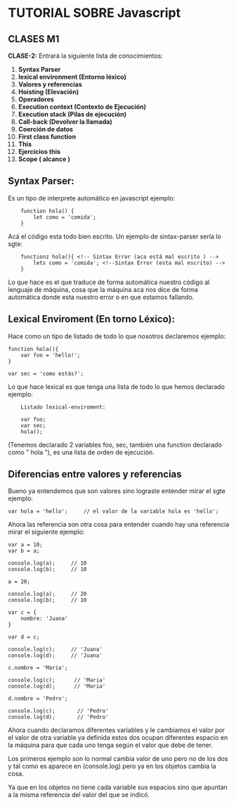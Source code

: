 # TUTORIAL SOBRE Javascript

## CLASES M1

**CLASE-2:** Entrará la siguiente lista de conocimientos:

1. **Syntax Parser**
2. **lexical environment (Entorno léxico)**
2. **Valores y referencias**
3. **Hoisting (Elevación)**
4. **Operadores**
5. **Execution context (Contexto de Ejecución)**
6. **Execution stack (Pilas de ejecución)**
7. **Call-back (Devolver la llamada)**
8. **Coerción de datos**
9. **First class function**
10. **This**
11. **Ejercicios this**
12. **Scope ( alcance )**

## Syntax Parser:
  Es un tipo de interprete automático en javascript ejemplo:

~~~
    function hola() {
        let como = 'comida';
    }
~~~

Acá el código esta todo bien escrito. Un ejemplo de sintax-parser sería lo sgte:

~~~
    functionz hola(){ <!-- Sintax Error (aca está mal escrito ) -->
        lets como = 'comida'; <!--Sintax Error (esta mal escrito) --> 
    }
~~~

Lo que hace es el que traduce de forma automática nuestro código al lenguaje de máquina, cosa que la máquina aca nos dice de forma automática donde esta nuestro error o en que estamos fallando.

## Lexical Enviroment (En torno Léxico):
  Hace como un tipo de listado de todo lo que nosotros declaremos ejemplo:

~~~
function hola(){
    var foo = 'hello!';
}

var sec = 'como estás?';
~~~

Lo que hace lexical es que tenga una lista de todo lo que hemos declarado ejemplo:

~~~
    Listado lexical-enviroment:

    var foo;
    var sec;
    hola();
~~~

(Tenemos declarado 2 variables foo, sec, también una function declarado como " hola "), es una lista de orden de ejecución.


## Diferencias entre valores y referencias

Bueno ya entendemos que son valores sino lograste entender mirar el sgte ejemplo:

~~~
var hola = 'hello';     // el valor de la variable hola es 'hello';
~~~

Ahora las referencia son otra cosa para entender cuando hay una referencia mirar el siguiente ejemplo:

~~~
var a = 10;
var b = a;

console.log(a);     // 10
console.log(b);     // 10

a = 20;

console.log(a);     // 20
console.log(b);     // 10

var c = {
    nombre: 'Juana'
}

var d = c;

console.log(c);     // 'Juana'
console.log(d);     // 'Juana'

c.nombre = 'Maria';

console.log(c);      // 'Maria'
console.log(d);      // 'Maria'

d.nombre = 'Pedro';

console.log(c);       // 'Pedro'
console.log(d);       // 'Pedro'
~~~

Ahora cuando declaramos diferentes variables y le cambiamos el valor por el valor de otra variable ya definida estos dos ocupan diferentes espacio en la máquina para que cada uno tenga según el valor que debe de tener.

Los primeros ejemplo son lo normal cambia valor de uno pero no de los dos y tal como es aparece en (console.log) pero ya en los objetos cambia la cosa.

Ya que en los objetos no tiene cada variable sus espacios sino que apuntan a la misma referencia del valor del que se indicó.
